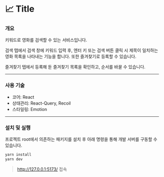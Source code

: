 # 📈 Title
### 개요
키워드로 영화를 검색할 수 있는 서비스입니다.  

검색 탭에서 검색 창에 키워드 입력 후, 엔터 키 또는 검색 버튼 클릭 시 제목이 일치하는 영화 목록을 나타내는 기능을 합니다. 또한 즐겨찾기로 등록할 수 있습니다.

즐겨찾기 탭에서 등록해 둔 즐겨찾기 목록을 확인하고, 순서를 바꿀 수 있습니다.

--- 

### 사용 기술
* 코어: React
* 상태관리: React-Query, Recoil
* 스타일링: Emotion

---

### 설치 및 실행

프로젝트 root에서 의존하는 패키지를 설치 후 아래 명령을 통해 개발 서버를 구동할 수 있습니다.

```bash
yarn install
yarn dev
```
> http://127.0.0.1:5173/ 접속

